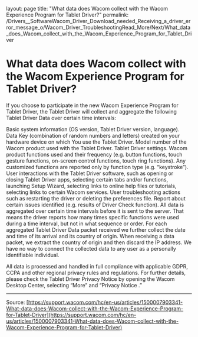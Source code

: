 layout: page
title: "What data does Wacom collect with the Wacom Experience Program for Tablet Driver?"
permalink: /Drivers__SoftwareWacom_Driver_Download_needed_Receiving_a_driver_error_message_o/Wacom_Driver_TroubleshootingRead_More/Next/What_data_does_Wacom_collect_with_the_Wacom_Experience_Program_for_Tablet_Driver

# What data does Wacom collect with the Wacom Experience Program for Tablet Driver?

If you choose to participate in the new Wacom Experience Program for Tablet Driver, the Tablet Driver will collect and aggregate the following Tablet Driver Data over certain time intervals:

Basic system information (OS version, Tablet Driver version, language).
Data Key (combination of random numbers and letters) created on your hardware device on which You use the Tablet Driver.
Model number of the Wacom product used with the Tablet Driver.
Tablet Driver settings.
Wacom product functions used and their frequency (e.g. button functions, touch gesture functions, on-screen control functions, touch ring functions). Any customized functions are reported only by function type (e.g. “keystroke”).
User interactions with the Tablet Driver software, such as opening or closing Tablet Driver apps, selecting certain tabs and/or functions, launching Setup Wizard, selecting links to online help files or tutorials, selecting links to certain Wacom services.
User troubleshooting actions such as restarting the driver or deleting the preferences file.
Report about certain issues identified (e.g. results of Driver Check function).
All data is aggregated over certain time intervals before it is sent to the server. That means the driver reports how many times specific functions were used during a time interval, but not in what sequence or order.
For each aggregated Tablet Driver Data packet received we further collect the date and time of its arrival and its country of origin. When receiving a data packet, we extract the country of origin and then discard the IP address. We have no way to connect the collected data to any user as a personally identifiable individual.



All data is processed and handled in full compliance with applicable GDPR, CCPA and other regional privacy rules and regulations. For further details, please check the Tablet Driver Privacy Notice by opening the Wacom Desktop Center, selecting “More” and “Privacy Notice .”

---
Source: [https://support.wacom.com/hc/en-us/articles/1500007903341-What-data-does-Wacom-collect-with-the-Wacom-Experience-Program-for-Tablet-Driver](https://support.wacom.com/hc/en-us/articles/1500007903341-What-data-does-Wacom-collect-with-the-Wacom-Experience-Program-for-Tablet-Driver)
